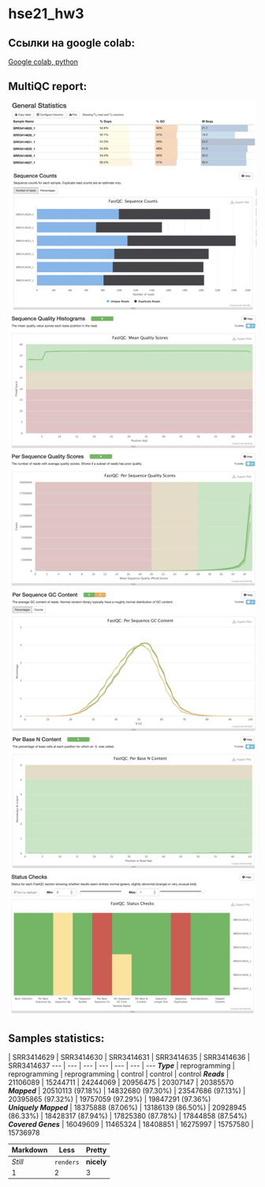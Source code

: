 # hse21_hw3
## Ссылки на google colab:
[Google colab, python](https://colab.research.google.com/drive/1SvVXprbhlzH3yp_DKVsXC3Et0TI9hAvo#scrollTo=HJOMidKiOE3n)

## MultiQC report:
![General statistics](https://github.com/IlonaGA/hse21_hw3/blob/main/Images/General_stats.png)
![Sequence counts](https://github.com/IlonaGA/hse21_hw3/blob/main/Images/Sequence_counts.png)
![Sequence quality histograms](https://github.com/IlonaGA/hse21_hw3/blob/main/Images/Sequence_quality_hist.png)
![Per sequence quality scores](https://github.com/IlonaGA/hse21_hw3/blob/main/Images/Per_sequence_quality_scores.png)
![GC content](https://github.com/IlonaGA/hse21_hw3/blob/main/Images/GC_content.png)
![N content](https://github.com/IlonaGA/hse21_hw3/blob/main/Images/N_content.png)
![Status checks](https://github.com/IlonaGA/hse21_hw3/blob/main/Images/Status_checks.png)

## Samples statistics:

 | SRR3414629 | SRR3414630 | SRR3414631 | SRR3414635 | SRR3414636 | SRR3414637
--- | --- | --- | --- | --- | --- | --- 
***Type*** | reprogramming | reprogramming | reprogramming | control | control | control
***Reads*** | 21106089 | 15244711 | 24244069 | 20956475 | 20307147 | 20385570
***Mapped*** | 20510113 (97.18%) | 14832680 (97.30%) | 23547686 (97.13%) | 20395865 (97.32%) | 19757059 (97.29%) | 19847291 (97.36%)	
***Uniquely Mapped*** | 18375888 (87.06%) | 13186139 (86.50%) | 20928945 (86.33%) | 18428317 (87.94%) | 17825380 (87.78%) | 17844858 (87.54%)
***Covered Genes*** | 16049609 | 11465324 | 18408851 | 16275997 | 15757580 | 15736978

Markdown | Less | Pretty
--- | --- | ---
*Still* | `renders` | **nicely**
1 | 2 | 3



